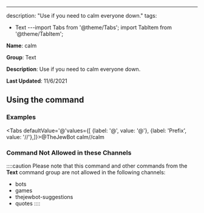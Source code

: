 ---
description: "Use if you need to calm everyone down."
tags:
  - Text
---import Tabs from '@theme/Tabs';
import TabItem from '@theme/TabItem';

**Name**: calm

**Group**: Text

**Description**: Use if you need to calm everyone down.

**Last Updated**: 11/6/2021

## Using the command

### Examples
<Tabs defaultValue='@'values={[ {label: '@', value: '@'}, {label: 'Prefix', value: '//'},]}><TabItem value='@'>@TheJewBot calm</TabItem><TabItem value='//'>//calm</TabItem></Tabs>

### Command Not Allowed in these Channels
::::caution Please note that this command and other commands from the **Text** command group are not allowed in the following channels:
- bots
- games
- thejewbot-suggestions
- quotes
::::